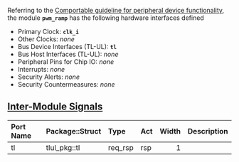 Referring to the [Comportable guideline for peripheral device functionality](https://opentitan.org/book/doc/contributing/hw/comportability), the module **`pwm_ramp`** has the following hardware interfaces defined
- Primary Clock: **`clk_i`**
- Other Clocks: *none*
- Bus Device Interfaces (TL-UL): **`tl`**
- Bus Host Interfaces (TL-UL): *none*
- Peripheral Pins for Chip IO: *none*
- Interrupts: *none*
- Security Alerts: *none*
- Security Countermeasures: *none*

## [Inter-Module Signals](https://opentitan.org/book/doc/contributing/hw/comportability/index.html#inter-signal-handling)

| Port Name   | Package::Struct   | Type    | Act   |   Width | Description   |
|:------------|:------------------|:--------|:------|--------:|:--------------|
| tl          | tlul_pkg::tl      | req_rsp | rsp   |       1 |               |

